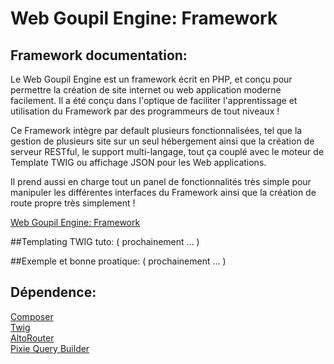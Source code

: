 # Web Goupil Engine: Framework

## Framework documentation:

Le Web Goupil Engine est un framework écrit en PHP, et conçu pour permettre la création de site internet ou web application moderne facilement. Il a été conçu dans l'optique de faciliter l'apprentissage et utilisation du Framework par des programmeurs de tout niveaux !

Ce Framework intègre par default plusieurs fonctionnalisées, tel que la gestion de plusieurs site sur un seul hébergement ainsi que la création de serveur RESTful, le support multi-langage, tout ça couplé avec le moteur de Template TWIG ou affichage JSON pour les Web applications.

Il prend aussi en charge tout un panel de fonctionnalités très simple pour manipuler les différentes interfaces du Framework ainsi que la création de route propre très simplement !


[Web Goupil Engine: Framework](https://github.com/Elrenardo/Web-Goupil-Engine/blob/master/doc/WGE.md)


##Templating TWIG tuto:
( prochainement ... )


##Exemple et bonne proatique:
( prochainement ... )

## Dépendence:
[ Composer ](https://getcomposer.org/)<br/>
[ Twig ](http://twig.sensiolabs.org/)<br/>
[ AltoRouter ](http://altorouter.com/)<br/>
[ Pixie Query Builder ](https://github.com/usmanhalalit/pixie)<br/>
